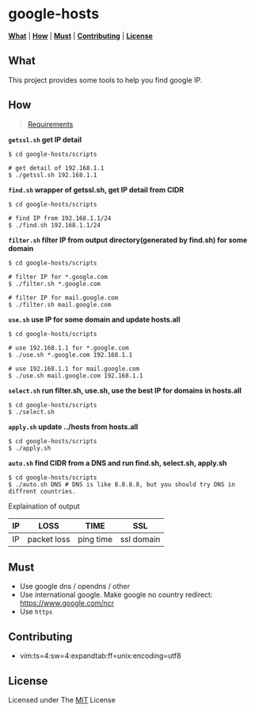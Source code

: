 # google-hosts

[**What**](#what) \| [**How**](#how) \| [**Must**](#must) \| [**Contributing**](#contributing) \| [**License**](#license)

## What

This project provides some tools to help you find google IP.

## How

> [Requirements][Requirements]

**`getssl.sh` get IP detail**

    $ cd google-hosts/scripts

    # get detail of 192.168.1.1
    $ ./getssl.sh 192.168.1.1

**`find.sh` wrapper of getssl.sh, get IP detail from CIDR**

    $ cd google-hosts/scripts

    # find IP from 192.168.1.1/24
    $ ./find.sh 192.168.1.1/24

**`filter.sh` filter IP from output directory(generated by find.sh) for some domain**

    $ cd google-hosts/scripts

    # filter IP for *.google.com
    $ ./filter.sh *.google.com

    # filter IP for mail.google.com
    $ ./filter.sh mail.google.com

**`use.sh` use IP for some domain and update hosts.all**

    $ cd google-hosts/scripts

    # use 192.168.1.1 for *.google.com 
    $ ./use.sh *.google.com 192.168.1.1

    # use 192.168.1.1 for mail.google.com 
    $ ./use.sh mail.google.com 192.168.1.1

**`select.sh` run filter.sh, use.sh, use the best IP for domains in hosts.all**

    $ cd google-hosts/scripts
    $ ./select.sh

**`apply.sh` update ../hosts from hosts.all** 

    $ cd google-hosts/scripts
    $ ./apply.sh

**`auto.sh` find CIDR from a DNS and run find.sh, select.sh, apply.sh**

    $ cd google-hosts/scripts
    $ ./auto.sh DNS # DNS is like 8.8.8.8, but you should try DNS in diffrent countries.

Explaination of output 

| IP  | LOSS        | TIME      | SSL        |
| --- | ----------- | --------- | ---------- |
| IP  | packet loss | ping time | ssl domain |

## Must

-   Use google dns / opendns / other
-   Use international google. Make google no country redirect: <https://www.google.com/ncr>
-   Use `https`

## Contributing

-   vim:ts=4:sw=4:expandtab:ff=unix:encoding=utf8

## License

Licensed under The [MIT][MIT] License

[Requirements]: https://github.com/txthinking/google-hosts/blob/master/scripts/README.md

[MIT]: https://github.com/txthinking/google-hosts/blob/master/LICENSE
